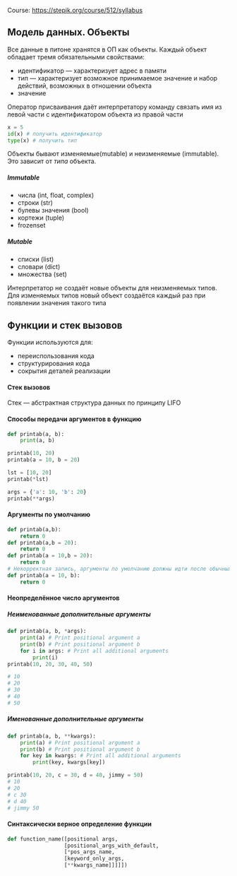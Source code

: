 Course: https://stepik.org/course/512/syllabus

## Модель данных. Объекты

Все данные в питоне хранятся в ОП как объекты.
Каждый объект обладает тремя обязательными свойствами:

-   идентификатор — характеризует адрес в памяти
-   тип — характеризует возможное принимаемое значение и набор действий, возможных в отношении объекта
-   значение

Оператор присваивания даёт интерпретатору команду связать имя из левой части с идентификатором объекта из правой части

```python
x = 5
id(x) # получить идентификатор
type(x) # получить тип
```

Объекты бывают изменяемые(mutable) и неизменяемые (immutable). Это зависит от _типа_ объекта.

##### Immutable

-   числа (int, float, complex)
-   строки (str)
-   булевы значения (bool)
-   кортежи (tuple)
-   frozenset

##### Mutable

-   списки (list)
-   словари (dict)
-   множества (set)

Интерпретатор не создаёт новые объекты для неизменяемых типов.
Для изменяемых типов новый объект создаётся каждый раз при появлении значения такого типа

## Функции и стек вызовов

Функции используются для:

-   переиспользования кода
-   структурирования кода
-   сокрытия деталей реализации

#### Стек вызовов

Стек — абстрактная структура данных по принципу LIFO

#### Способы передачи аргументов в функцию

```python
def printab(a, b):
    print(a, b)

printab(10, 20)
printab(a = 10, b = 20)

lst = [10, 20]
printab(*lst)

args = {'a': 10, 'b': 20}
printab(**args)
```

#### Аргументы по умолчанию

```python
def printab(a,b):
    return 0
def printab(a,b = 20):
    return 0
def printab(a = 10,b = 20):
    return 0
# Некорректная запись, аргументы по умолчанию должны идти после обычных
def printab(a = 10, b):
    return 0
```

#### Неопределённое число аргументов

##### Неименованные дополнительные аргументы
```python
def printab(a, b, *args):
    print(a) # Print positional argument a
    print(b) # Print positional argument b
    for i in args: # Print all additional arguments
        print(i)
printab(10, 20, 30, 40, 50)

# 10
# 20
# 30
# 40
# 50
```

##### Именованные дополнительные аргументы
```python
def printab(a, b, **kwargs):
    print(a) # Print positional argument a
    print(b) # Print positional argument b
    for key in kwargs: # Print all additional arguments
        print(key, kwargs[key])

printab(10, 20, c = 30, d = 40, jimmy = 50)
# 10
# 20
# c 30
# d 40
# jimmy 50
```

#### Синтаксически верное определение функции

```python
def function_name([positional args,
                  [positional_args_with_default,
                  [*pos_args_name,
                  [keyword_only_args,
                  [**kwargs_name]]]]])
```
